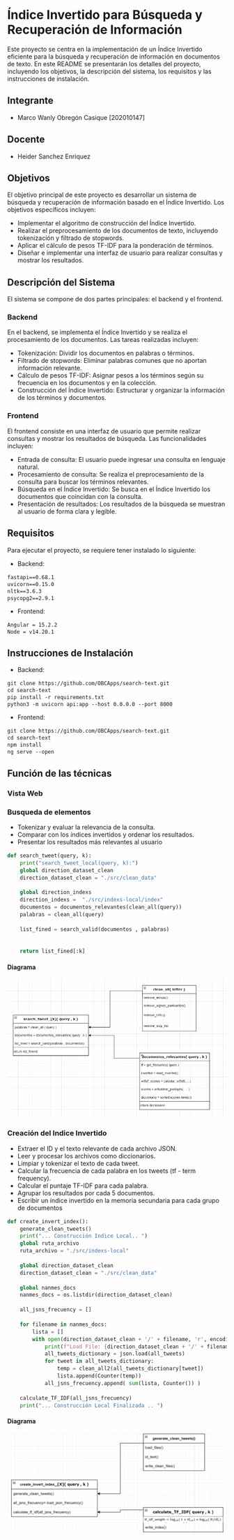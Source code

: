 # Índice Invertido para Búsqueda y Recuperación de Información

Este proyecto se centra en la implementación de un Índice Invertido eficiente para la búsqueda y recuperación de información en documentos de texto. En este README se presentarán los detalles del proyecto, incluyendo los objetivos, la descripción del sistema, los requisitos y las instrucciones de instalación.

## Integrante  
- Marco Wanly Obregón Casique [202010147]

## Docente  
- Heider Sanchez Enriquez

## Objetivos

El objetivo principal de este proyecto es desarrollar un sistema de búsqueda y recuperación de información basado en el Índice Invertido. Los objetivos específicos incluyen:

- Implementar el algoritmo de construcción del Índice Invertido.
- Realizar el preprocesamiento de los documentos de texto, incluyendo tokenización y filtrado de stopwords.
- Aplicar el cálculo de pesos TF-IDF para la ponderación de términos.
- Diseñar e implementar una interfaz de usuario para realizar consultas y mostrar los resultados.


## Descripción del Sistema

El sistema se compone de dos partes principales: el backend y el frontend.

### Backend

En el backend, se implementa el Índice Invertido y se realiza el procesamiento de los documentos. Las tareas realizadas incluyen:

- Tokenización: Dividir los documentos en palabras o términos.
- Filtrado de stopwords: Eliminar palabras comunes que no aportan información relevante.
- Cálculo de pesos TF-IDF: Asignar pesos a los términos según su frecuencia en los documentos y en la colección.
- Construcción del Índice Invertido: Estructurar y organizar la información de los términos y documentos.

### Frontend

El frontend consiste en una interfaz de usuario que permite realizar consultas y mostrar los resultados de búsqueda. Las funcionalidades incluyen:

- Entrada de consulta: El usuario puede ingresar una consulta en lenguaje natural.
- Procesamiento de consulta: Se realiza el preprocesamiento de la consulta para buscar los términos relevantes.
- Búsqueda en el Índice Invertido: Se busca en el Índice Invertido los documentos que coincidan con la consulta.
- Presentación de resultados: Los resultados de la búsqueda se muestran al usuario de forma clara y legible.

## Requisitos

Para ejecutar el proyecto, se requiere tener instalado lo siguiente:  

- Backend:  
```
fastapi==0.68.1
uvicorn==0.15.0
nltk==3.6.3
psycopg2==2.9.1
```

- Frontend:  

```
Angular = 15.2.2
Node = v14.20.1
```
## Instrucciones de Instalación

- Backend:  
```
git clone https://github.com/OBCApps/search-text.git
cd search-text
pip install -r requirements.txt
python3 -m uvicorn api:app --host 0.0.0.0 --port 8000
```
- Frontend:  
```
git clone https://github.com/OBCApps/search-text.git
cd search-text
npm install
ng serve --open
```
## Función de las técnicas  


### Vista Web 


### Busqueda de elementos

- Tokenizar y evaluar la relevancia de la consulta.
- Comparar con los índices invertidos y ordenar los resultados.
- Presentar los resultados más relevantes al usuario  

```py
def search_tweet(query, k): 
    print("search_tweet_local(query, k):")
    global direction_dataset_clean
    direction_dataset_clean = "./src/clean_data" 

    global direction_indexs
    direction_indexs =  "./src/indexs-local/index"
    documentos = documentos_relevantes(clean_all(query)) 
    palabras = clean_all(query) 

    list_fined = search_valid(documentos , palabras)

    
    return list_fined[:k]
```  
#### Diagrama  
![](./images/search_diagram.PNG)

### Creación del Indice Invertido  
- Extraer el ID y el texto relevante de cada archivo JSON.
- Leer y procesar los archivos como diccionarios.
- Limpiar y tokenizar el texto de cada tweet.
- Calcular la frecuencia de cada palabra en los tweets (tf - term frequency).
- Calcular el puntaje TF-IDF para cada palabra.
- Agrupar los resultados por cada 5 documentos.
- Escribir un índice invertido en la memoria secundaria para cada grupo de documentos  

```py  
def create_invert_index():
    generate_clean_tweets()
    print("... Construcción Indice Local.. ")
    global ruta_archivo
    ruta_archivo = "./src/indexs-local"
    
    global direction_dataset_clean
    direction_dataset_clean = "./src/clean_data"

    global nanmes_docs
    nanmes_docs = os.listdir(direction_dataset_clean) 
    
    all_jsns_frecuency = [] 

    for filename in nanmes_docs:
        lista = []       
        with open(direction_dataset_clean + '/' + filename, 'r', encoding='utf-8') as all_tweets:
            print(f"Load File: {direction_dataset_clean + '/' + filename}")
            all_tweets_dictionary = json.load(all_tweets)
            for tweet in all_tweets_dictionary: 
                temp = clean_all2(all_tweets_dictionary[tweet]) 
                lista.append(Counter(temp))
            all_jsns_frecuency.append( sum(lista, Counter()) ) 
    
    calculate_TF_IDF(all_jsns_frecuency)
    print("... Construcción Local Finalizada .. ")

```  

#### Diagrama  
![](./images/index_diagram.PNG)

